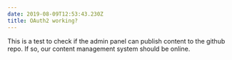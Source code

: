 ```yaml
---
date: 2019-08-09T12:53:43.230Z
title: OAuth2 working?
---
```

This is a test to check if the admin panel can publish content to the github repo. If so, our content management system should be online.

